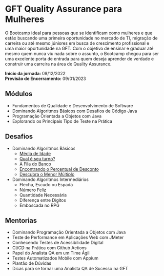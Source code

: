# GFT Quality Assurance para Mulheres

O Bootcamp ideal para pessoas que se identificam como mulheres e que estão buscando uma primeira oportunidade no mercado de TI, migração de carreira ou até mesmo júniores em busca de crescimento profissional e uma maior oportunidade na GFT. Com o objetivo de ensinar e graduar até mesmo quem nunca viu nada sobre o assunto, o Bootcamp chegou para ser uma excelente porta de entrada para quem deseja aprender de verdade e construir uma carreira na área de Quality Assurance.

**Início da jornada:** 08/12/2022 </br>
**Previsão de Encerramento:** 09/01/2023

## Módulos

- Fundamentos de Qualidade e Desenvolvimento de Software
- Dominando Algoritmos Básicos com Desafios de Código Java
- Programação Orientada a Objetos com Java
- Explorando os Principais Tipo de Teste na Prática

## Desafios

- Dominando Algoritmos Básicos
  - [Média de Idade](desafios/basicos/MediaIdade.java)
  - [Qual é seu turno?](desafios/basicos/Turno.java)
  - [A Fila do Banco](desafios/basicos/FilaBanco.java)
  - [Encontrando o Percentual de Desconto](desafios/basicos/DescontoPercentual.java)
  - [Descubra o Menor Múltiplo](desafios/basicos/MenorMultiplo.java)
- Dominando Algoritmos Intermediários
  - Flecha, Escudo ou Espada
  - Número Feliz
  - Quantidade Necessária
  - Diferença entre Dígitos
  - Emboscada no RPG

## Mentorias

- Dominando Programação Orientada a Objetos com Java
- Teste de Performance em Aplicações Web com JMeter
- Conhecendo Testes de Acessibilidade Digital
- CI/CD na Prática com Github Actions
- Papel do Analista QA em um Time Ágil
- Testes Automatizados Mobile com Appium
- Plantão de Dúvidas
- Dicas para se tornar uma Analista QA de Sucesso na GFT
